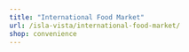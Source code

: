 ```yaml
---
title: "International Food Market"
url: /isla-vista/international-food-market/
shop: convenience
---
```

